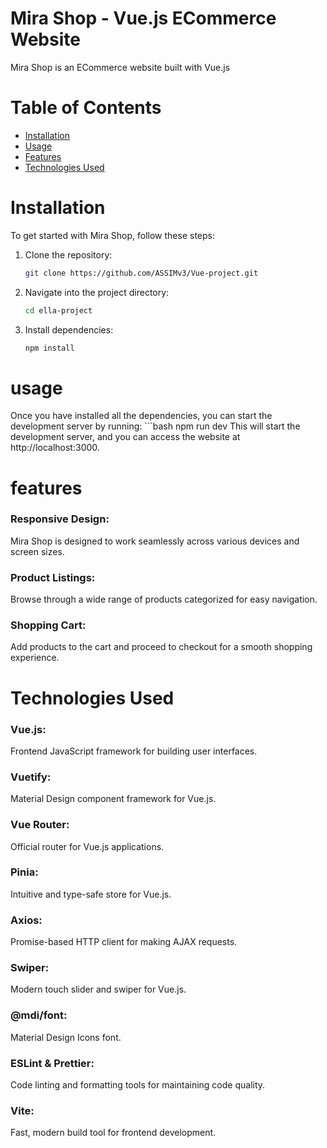 # Mira Shop - Vue.js ECommerce Website


Mira Shop is an ECommerce website built with Vue.js

# Table of Contents

- [Installation](#installation)
- [Usage](#usage)
- [Features](#features)
- [Technologies Used](#technologies-used)


# Installation

To get started with Mira Shop, follow these steps:

1. Clone the repository:

   ```bash
   git clone https://github.com/ASSIMv3/Vue-project.git

2. Navigate into the project directory:
    ```bash
    cd ella-project

3. Install dependencies:
    ```bash
    npm install

# usage

Once you have installed all the dependencies, you can start the development server by running:
    ```bash
    npm run dev
This will start the development server, and you can access the website at http://localhost:3000.

# features

### Responsive Design:
Mira Shop is designed to work seamlessly across various devices and screen sizes.

### Product Listings:
Browse through a wide range of products categorized for easy navigation.

### Shopping Cart:
Add products to the cart and proceed to checkout for a smooth shopping experience.

# Technologies Used

### Vue.js: 
Frontend JavaScript framework for building user interfaces.
### Vuetify: 
Material Design component framework for Vue.js.
### Vue Router: 
Official router for Vue.js applications.
### Pinia: 
Intuitive and type-safe store for Vue.js.
### Axios: 
Promise-based HTTP client for making AJAX requests.
### Swiper: 
Modern touch slider and swiper for Vue.js.
### @mdi/font: 
Material Design Icons font.
### ESLint & Prettier: 
Code linting and formatting tools for maintaining code quality.
### Vite: 
Fast, modern build tool for frontend development.